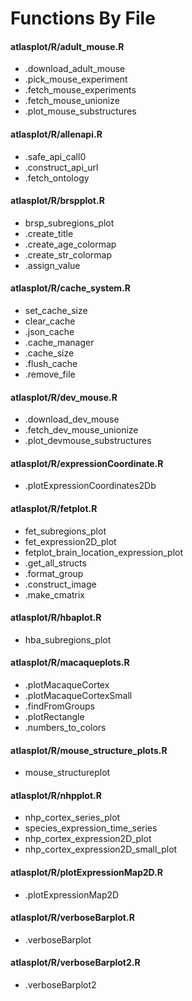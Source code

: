 # Functions By File
#### atlasplot/R/adult_mouse.R
* .download_adult_mouse 
* .pick_mouse_experiment 
* .fetch_mouse_experiments 
* .fetch_mouse_unionize 
* .plot_mouse_substructures 

#### atlasplot/R/allenapi.R
* .safe_api_call0 
* .construct_api_url 
* .fetch_ontology 

#### atlasplot/R/brspplot.R
* brsp_subregions_plot 
* .create_title 
* .create_age_colormap 
* .create_str_colormap 
* .assign_value 

#### atlasplot/R/cache_system.R
* set_cache_size 
* clear_cache 
* .json_cache 
* .cache_manager 
* .cache_size 
* .flush_cache
* .remove_file 

#### atlasplot/R/dev_mouse.R
* .download_dev_mouse 
* .fetch_dev_mouse_unionize 
* .plot_devmouse_substructures 

#### atlasplot/R/expressionCoordinate.R
* .plotExpressionCoordinates2Db 

#### atlasplot/R/fetplot.R
* fet_subregions_plot 
* fet_expression2D_plot 
* fetplot_brain_location_expression_plot 
* .get_all_structs 
* .format_group 
* .construct_image 
* .make_cmatrix 

#### atlasplot/R/hbaplot.R
* hba_subregions_plot 

#### atlasplot/R/macaqueplots.R
* .plotMacaqueCortex 
* .plotMacaqueCortexSmall 
* .findFromGroups 
* .plotRectangle 
* .numbers_to_colors 

#### atlasplot/R/mouse_structure_plots.R
* mouse_structureplot 

#### atlasplot/R/nhpplot.R
* nhp_cortex_series_plot 
* species_expression_time_series
* nhp_cortex_expression2D_plot 
* nhp_cortex_expression2D_small_plot

#### atlasplot/R/plotExpressionMap2D.R
* .plotExpressionMap2D 

#### atlasplot/R/verboseBarplot.R
* .verboseBarplot 

#### atlasplot/R/verboseBarplot2.R
* .verboseBarplot2 

